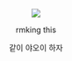 <div align="center">
  
  <a href="">![](https://komarev.com/ghpvc/?username=toemuncher3000&color=2d135c&label=♱&base=8970)</a>

</div>
<p align="center">rmking this</p>


<p align="center">같이 야오이 하자</p>

<div align="center">





